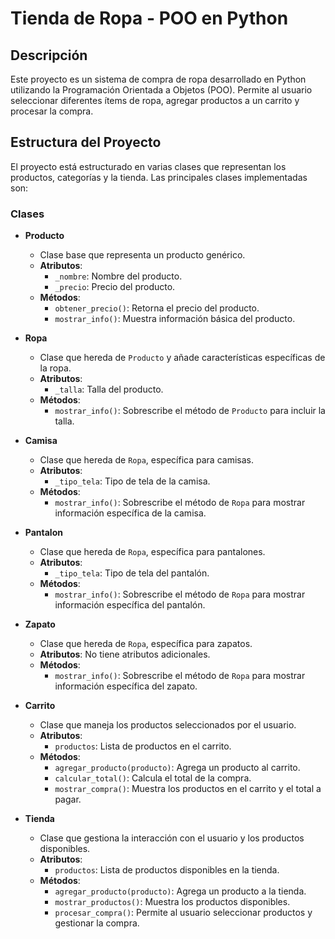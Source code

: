# Tienda de Ropa - POO en Python

## Descripción

Este proyecto es un sistema de compra de ropa desarrollado en Python utilizando la Programación Orientada a Objetos (POO). Permite al usuario seleccionar diferentes ítems de ropa, agregar productos a un carrito y procesar la compra.

## Estructura del Proyecto

El proyecto está estructurado en varias clases que representan los productos, categorías y la tienda. Las principales clases implementadas son:

### Clases

- **Producto**
  - Clase base que representa un producto genérico.
  - **Atributos**:
    - `_nombre`: Nombre del producto.
    - `_precio`: Precio del producto.
  - **Métodos**:
    - `obtener_precio()`: Retorna el precio del producto.
    - `mostrar_info()`: Muestra información básica del producto.

- **Ropa**
  - Clase que hereda de `Producto` y añade características específicas de la ropa.
  - **Atributos**:
    - `_talla`: Talla del producto.
  - **Métodos**:
    - `mostrar_info()`: Sobrescribe el método de `Producto` para incluir la talla.

- **Camisa**
  - Clase que hereda de `Ropa`, específica para camisas.
  - **Atributos**:
    - `_tipo_tela`: Tipo de tela de la camisa.
  - **Métodos**:
    - `mostrar_info()`: Sobrescribe el método de `Ropa` para mostrar información específica de la camisa.

- **Pantalon**
  - Clase que hereda de `Ropa`, específica para pantalones.
  - **Atributos**:
    - `_tipo_tela`: Tipo de tela del pantalón.
  - **Métodos**:
    - `mostrar_info()`: Sobrescribe el método de `Ropa` para mostrar información específica del pantalón.

- **Zapato**
  - Clase que hereda de `Ropa`, específica para zapatos.
  - **Atributos**: No tiene atributos adicionales.
  - **Métodos**:
    - `mostrar_info()`: Sobrescribe el método de `Ropa` para mostrar información específica del zapato.

- **Carrito**
  - Clase que maneja los productos seleccionados por el usuario.
  - **Atributos**:
    - `productos`: Lista de productos en el carrito.
  - **Métodos**:
    - `agregar_producto(producto)`: Agrega un producto al carrito.
    - `calcular_total()`: Calcula el total de la compra.
    - `mostrar_compra()`: Muestra los productos en el carrito y el total a pagar.

- **Tienda**
  - Clase que gestiona la interacción con el usuario y los productos disponibles.
  - **Atributos**:
    - `productos`: Lista de productos disponibles en la tienda.
  - **Métodos**:
    - `agregar_producto(producto)`: Agrega un producto a la tienda.
    - `mostrar_productos()`: Muestra los productos disponibles.
    - `procesar_compra()`: Permite al usuario seleccionar productos y gestionar la compra.


